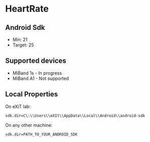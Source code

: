 # HeartRate #
## Android Sdk

- Min: 21
- Target: 25

## Supported devices
- MiBand 1s - In progress
- MiBand A1 - Not supported

## Local Properties

On eXiT lab:
```
sdk.dir=C\:\\Users\\eXIt\\AppData\\Local\\Android\\android-sdk
```

On any other machine:
```
sdk.dir=PATH_TO_YOUR_ANDROID_SDK
```
